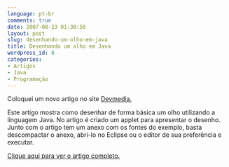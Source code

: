 ```yaml
---
language: pt-br
comments: true
date: 2007-08-23 01:30:50
layout: post
slug: desenhando-um-olho-em-java
title: Desenhando um olho em Java
wordpress_id: 8
categories:
- Artigos
- Java
- Programação
---
```


Coloquei um novo artigo no site [Devmedia.](http://www.devmedia.com.br/)

Este artigo mostra como desenhar de forma básica um olho utilizando a linguagem Java. No artigo é criado um applet para apresentar o desenho. Junto com o artigo tem um anexo com os fontes do exemplo, basta descompactar o anexo, abri-lo no Eclipse ou o editor de sua preferência e executar.

[Clique aqui para ver o artigo completo.](http://www.devmedia.com.br/articles/viewcomp.asp?comp=6402)